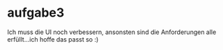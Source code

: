 # aufgabe3

Ich muss die UI noch verbessern, ansonsten sind die Anforderungen alle erfüllt...ich hoffe das passt so :)

